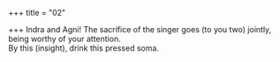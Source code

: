+++
title = "02"

+++
Indra and Agni! The sacrifice of the singer goes (to you two) jointly,  being worthy of your attention.  
By this (insight), drink this pressed soma.  